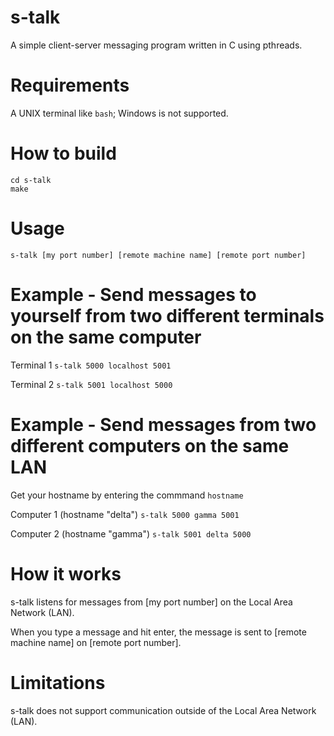 # s-talk

A simple client-server messaging program written in C using pthreads.

# Requirements

A UNIX terminal like `bash`; Windows is not supported.

# How to build

```
cd s-talk
make
```

# Usage

`s-talk [my port number] [remote machine name] [remote port number]`

# Example - Send messages to yourself from two different terminals on the same computer

Terminal 1
`s-talk 5000 localhost 5001`

Terminal 2
`s-talk 5001 localhost 5000`

# Example - Send messages from two different computers on the same LAN

Get your hostname by entering the commmand
`hostname`

Computer 1 (hostname "delta")
`s-talk 5000 gamma 5001`

Computer 2 (hostname "gamma")
`s-talk 5001 delta 5000`

# How it works

s-talk listens for messages from [my port number] on the Local Area Network (LAN).

When you type a message and hit enter, the message is sent to [remote machine name] on [remote port number].

# Limitations

s-talk does not support communication outside of the Local Area Network (LAN).
